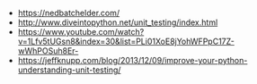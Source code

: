 - https://nedbatchelder.com/ 
- http://www.diveintopython.net/unit_testing/index.html
- https://www.youtube.com/watch?v=1Lfv5tUGsn8&index=30&list=PLi01XoE8jYohWFPpC17Z-wWhPOSuh8Er-
- https://jeffknupp.com/blog/2013/12/09/improve-your-python-understanding-unit-testing/
